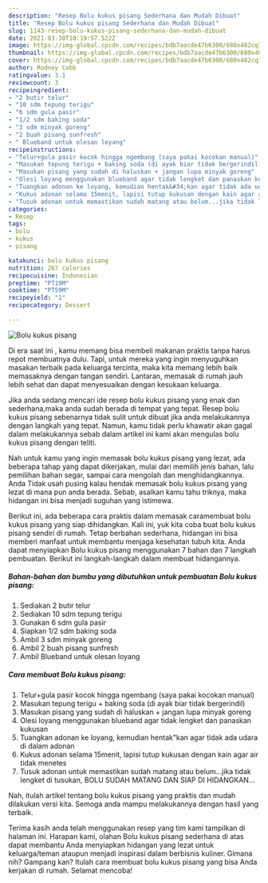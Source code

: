 ```yaml
---
description: "Resep Bolu kukus pisang Sederhana dan Mudah Dibuat"
title: "Resep Bolu kukus pisang Sederhana dan Mudah Dibuat"
slug: 1143-resep-bolu-kukus-pisang-sederhana-dan-mudah-dibuat
date: 2021-03-30T10:19:57.522Z
image: https://img-global.cpcdn.com/recipes/bdb7aacde47b6300/680x482cq70/bolu-kukus-pisang-foto-resep-utama.jpg
thumbnail: https://img-global.cpcdn.com/recipes/bdb7aacde47b6300/680x482cq70/bolu-kukus-pisang-foto-resep-utama.jpg
cover: https://img-global.cpcdn.com/recipes/bdb7aacde47b6300/680x482cq70/bolu-kukus-pisang-foto-resep-utama.jpg
author: Rodney Cobb
ratingvalue: 3.1
reviewcount: 3
recipeingredient:
- "2 butir telur"
- "10 sdm tepung terigu"
- "6 sdm gula pasir"
- "1/2 sdm baking soda"
- "3 sdm minyak goreng"
- "2 buah pisang sunfresh"
- " Blueband untuk olesan loyang"
recipeinstructions:
- "Telur+gula pasir kocok hingga ngembang (saya pakai kocokan manual)"
- "Masukan tepung terigu + baking soda (di ayak biar tidak bergerindil)"
- "Masukan pisang yang sudah di haluskan + jangan lupa minyak goreng"
- "Olesi loyang menggunakan blueband agar tidak lengket dan panaskan kukusan"
- "Tuangkan adonan ke loyang, kemudian hentak&#34;kan agar tidak ada udara di dalam adonan"
- "Kukus adonan selama 15menit, lapisi tutup kukusan dengan kain agar air tidak menetes"
- "Tusuk adonan untuk memastikan sudah matang atau belum...jika tidak lengket di tusukan, BOLU SUDAH MATANG DAN SIAP DI HIDANGKAN..."
categories:
- Resep
tags:
- bolu
- kukus
- pisang

katakunci: bolu kukus pisang 
nutrition: 267 calories
recipecuisine: Indonesian
preptime: "PT19M"
cooktime: "PT59M"
recipeyield: "1"
recipecategory: Dessert

---
```



![Bolu kukus pisang](https://img-global.cpcdn.com/recipes/bdb7aacde47b6300/680x482cq70/bolu-kukus-pisang-foto-resep-utama.jpg)

Di era  saat ini , kamu memang bisa membeli makanan praktis tanpa harus repot membuatnya dulu. Tapi, untuk mereka yang ingin menyuguhkan masakan terbaik pada keluarga tercinta, maka kita memang lebih baik memasaknya dengan tangan sendiri. Lantaran, memasak di rumah jauh lebih sehat dan dapat menyesuaikan dengan kesukaan keluarga.

Jika anda sedang mencari ide resep bolu kukus pisang yang enak dan sederhana,maka anda sudah berada di tempat yang tepat. Resep bolu kukus pisang  sebenarnya tidak sulit untuk dibuat jika anda melakukannya dengan langkah yang tepat. Namun, kamu tidak perlu khawatir akan gagal dalam melakukannya 
sebab dalam artikel ini kami akan mengulas bolu kukus pisang dengan teliti.  



Nah untuk kamu yang ingin memasak bolu kukus pisang yang lezat, ada beberapa tahap yang dapat dikerjakan, mulai dari memilih jenis bahan, lalu pemilihan bahan segar, sampai cara mengolah dan menghidangkannya. Anda Tidak usah pusing kalau hendak memasak bolu kukus pisang yang lezat di mana pun anda berada. Sebab, asalkan kamu  tahu triknya, maka hidangan ini bisa menjadi suguhan yang istimewa.

Berikut ini, ada beberapa cara praktis  dalam memasak caramembuat bolu kukus pisang yang siap dihidangkan. Kali ini, yuk kita coba buat bolu kukus pisang sendiri di rumah. Tetap berbahan sederhana, hidangan ini bisa memberi manfaat untuk membantu menjaga kesehatan tubuh kita. Anda dapat menyiapkan Bolu kukus pisang menggunakan 7 bahan dan 7 langkah pembuatan. Berikut ini langkah-langkah dalam membuat hidangannya.

<!--inarticleads1-->

##### Bahan-bahan dan bumbu yang dibutuhkan untuk pembuatan Bolu kukus pisang:

1. Sediakan 2 butir telur
1. Sediakan 10 sdm tepung terigu
1. Gunakan 6 sdm gula pasir
1. Siapkan 1/2 sdm baking soda
1. Ambil 3 sdm minyak goreng
1. Ambil 2 buah pisang sunfresh
1. Ambil  Blueband untuk olesan loyang




<!--inarticleads2-->

##### Cara membuat Bolu kukus pisang:

1. Telur+gula pasir kocok hingga ngembang (saya pakai kocokan manual)
1. Masukan tepung terigu + baking soda (di ayak biar tidak bergerindil)
1. Masukan pisang yang sudah di haluskan + jangan lupa minyak goreng
1. Olesi loyang menggunakan blueband agar tidak lengket dan panaskan kukusan
1. Tuangkan adonan ke loyang, kemudian hentak&#34;kan agar tidak ada udara di dalam adonan
1. Kukus adonan selama 15menit, lapisi tutup kukusan dengan kain agar air tidak menetes
1. Tusuk adonan untuk memastikan sudah matang atau belum...jika tidak lengket di tusukan, BOLU SUDAH MATANG DAN SIAP DI HIDANGKAN...




Nah, itulah artikel tentang  bolu kukus pisang  yang praktis dan mudah dilakukan versi kita. Semoga anda mampu melakukannya dengan hasil yang terbaik. 

Terima kasih anda telah menggunakan resep yang tim kami tampilkan di halaman ini. Harapan kami, olahan  Bolu kukus pisang sederhana di atas dapat membantu Anda menyiapkan hidangan yang lezat untuk keluarga/teman ataupun menjadi inspirasi dalam berbisnis kuliner. Gimana nih? Gampang kan? Itulah cara membuat bolu kukus pisang yang bisa Anda kerjakan di rumah. Selamat mencoba!

